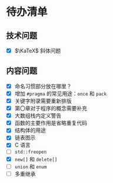 # 待办清单

## 技术问题

- [x] $\KaTeX$ 斜体问题

## 内容问题

- [x] 命名习惯部分放在哪里？
- [x] 增加 `#pragma` 的常见用途：`once` 和 `pack`
- [x] 关键字附录需要重新排版
- [x] 第〇章对于程序的概念需要补充
- [x] 大数组栈内定义警告
- [x] 函数的主要作用是省略重复代码
- [x] 结构体的用途
- [x] 链表图示
- [x] C 语言
- [ ] `std::freopen`
- [x] `new[]` 和 `delete[]`
- [ ] `union` 和 `enum`
- [ ] 多重继承